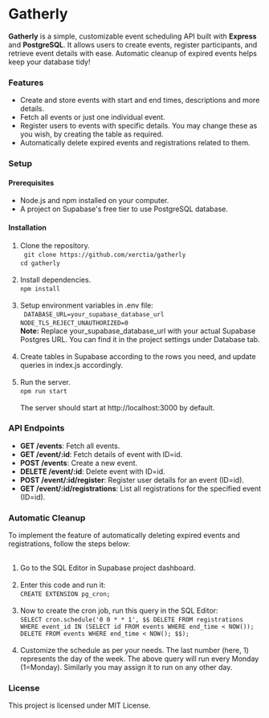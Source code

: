 # Gatherly
<b>Gatherly</b> is a simple, customizable event scheduling API built with <b>Express</b> and <b>PostgreSQL</b>. It allows users to create events, register participants, and retrieve event details with ease. Automatic cleanup of expired events helps keep your database tidy!

### Features
- Create and store events with start and end times, descriptions and more details.
- Fetch all events or just one individual event.
- Register users to events with specific details. You may change these as you wish, by creating the table as required.
- Automatically delete expired events and registrations related to them.

### Setup
#### Prerequisites
- Node.js and npm installed on your computer.
- A project on Supabase's free tier to use PostgreSQL database.

#### Installation
1. Clone the repository.<br>
   `
   git clone https://github.com/xerctia/gatherly`<br>
   `cd gatherly
   `<br><br>
2. Install dependencies.<br>
   `npm install`<br><br>
3. Setup environment variables in .env file:<br>
   `
   DATABASE_URL=your_supabase_database_url`<br>
   `NODE_TLS_REJECT_UNAUTHORIZED=0
   `<br>
   <b>Note:</b> Replace your_supabase_database_url with your actual Supabase Postgres URL. You can find it in the project settings under Database tab.<br><br>
4. Create tables in Supabase according to the rows you need, and update queries in index.js accordingly.<br><br>
5. Run the server.<br>
   `npm run start`<br><br>
The server should start at http://localhost:3000 by default.

### API Endpoints
- <b>GET /events</b>: Fetch all events.
- <b>GET /event/:id</b>: Fetch details of event with ID=id.
- <b>POST /events</b>: Create a new event.
- <b>DELETE /event/:id</b>: Delete event with ID=id.
- <b>POST /event/:id/register</b>: Register user details for an event (ID=id).
- <b>GET /event/:id/registrations</b>: List all registrations for the specified event (ID=id).

### Automatic Cleanup
To implement the feature of automatically deleting expired events and registrations, follow the steps below:<br><br>
1. Go to the SQL Editor in Supabase project dashboard.<br><br>
2. Enter this code and run it:<br>`CREATE EXTENSION pg_cron;`<br><br>
3. Now to create the cron job, run this query in the SQL Editor:<br>
   `
   SELECT cron.schedule('0 0 * * 1', $$
   DELETE FROM registrations WHERE event_id IN (SELECT id FROM events WHERE end_time < NOW());
   DELETE FROM events WHERE end_time < NOW();
   $$);
   `<br><br>
4. Customize the schedule as per your needs. The last number (here, 1) represents the day of the week. The above query will run every Monday (1=Monday). Similarly you may assign it to run on any other day.

### License
This project is licensed under MIT License.

